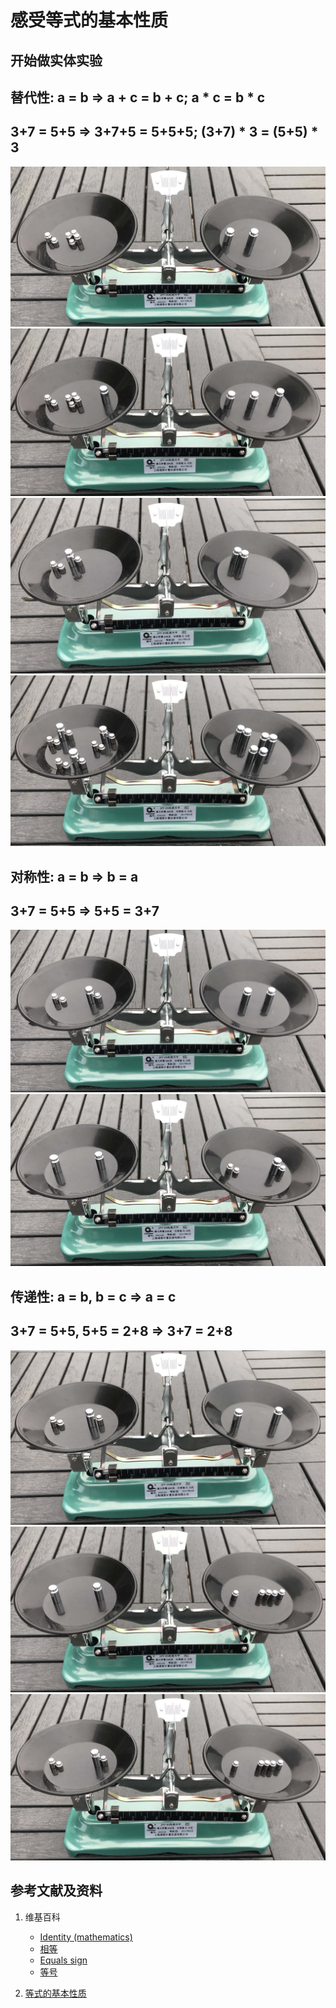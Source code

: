# 感受等式的基本性质

## 开始做实体实验

## 替代性: a = b => a + c = b + c; a * c = b * c 
## 3+7 = 5+5 => 3+7+5 = 5+5+5; (3+7) * 3 = (5+5) * 3

![](/images/数论/感受等式和不等式的基本性质和移项变号法则/感受等式的基本性质/1a1.jpg)
![](/images/数论/感受等式和不等式的基本性质和移项变号法则/感受等式的基本性质/1a2.jpg)
![](/images/数论/感受等式和不等式的基本性质和移项变号法则/感受等式的基本性质/1a3.jpg)
![](/images/数论/感受等式和不等式的基本性质和移项变号法则/感受等式的基本性质/1a4.jpg)
 
## 对称性: a = b => b = a
## 3+7 = 5+5 => 5+5 = 3+7

![](/images/数论/感受等式和不等式的基本性质和移项变号法则/感受等式的基本性质/2a1.jpg)
![](/images/数论/感受等式和不等式的基本性质和移项变号法则/感受等式的基本性质/2a2.jpg)

## 传递性: a = b, b = c => a = c
## 3+7 = 5+5, 5+5 = 2+8 => 3+7 = 2+8 

![](/images/数论/感受等式和不等式的基本性质和移项变号法则/感受等式的基本性质/3a1.jpg)
![](/images/数论/感受等式和不等式的基本性质和移项变号法则/感受等式的基本性质/3a2.jpg)
![](/images/数论/感受等式和不等式的基本性质和移项变号法则/感受等式的基本性质/3a3.jpg)

## 参考文献及资料

1. 维基百科
	- [Identity (mathematics)](https://en.wikipedia.org/wiki/Identity_(mathematics))  
	- [相等](https://zh.wikipedia.org/wiki/%E7%9B%B8%E7%AD%89) 
	- [Equals sign](https://en.wikipedia.org/wiki/Equals_sign) 
	- [等号](https://zh.wikipedia.org/wiki/%E7%AD%89%E5%8F%B7) 

2. [等式的基本性质](https://baike.baidu.com/item/%E7%AD%89%E5%BC%8F/3517693#2)  

